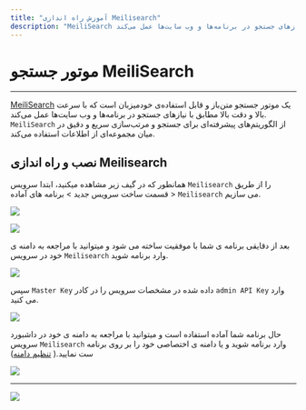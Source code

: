 ```yaml
---
title: "آموزش راه اندازی Meilisearch"
description: "MeiliSearch یک موتور جستجو متن‌باز و قابل استفاده‌ی خودمیزبان است که با سرعت بالا و دقت بالا مطابق با نیازهای جستجو در برنامه‌ها و وب سایت‌ها عمل می‌کند."
---
```


# موتور جستجو MeiliSearch
---

[MeiliSearch](https://chabokan.net/services/Meilisearch/) یک موتور جستجو متن‌باز و قابل استفاده‌ی خودمیزبان است که با سرعت بالا و دقت بالا مطابق با نیازهای جستجو در برنامه‌ها و وب سایت‌ها عمل می‌کند. `MeiliSearch` از الگوریتم‌های پیشرفته‌ای برای جستجو و مرتب‌سازی سریع و دقیق در میان مجموعه‌ای از اطلاعات استفاده می‌کند.

## نصب و راه اندازی Meilisearch

همانطور که در گیف زیر مشاهده میکنید، ابتدا سرویس `Meilisearch` را از طریق قسمت ساخت سرویس جدید > برنامه های آماده > `Meilisearch` می سازیم.

![](https://s1.chabokan.net/docs/gifs/meilisearch-install.gif)

![](https://s1.chabokan.net/docs/images/meilisearch-platform-docs-1.jpg)

بعد از دقایقی برنامه ی شما با موفقیت ساخته می شود و میتوانید با مراجعه به دامنه ی خود در سرویس `Meilisearch` وارد برنامه شوید.

![](https://s1.chabokan.net/docs/images/meilisearch-platform-docs-2.jpg)

سپس `Master Key` داده شده در مشخصات سرویس را در کادر `admin API Key` وارد می کنید.

![](https://s1.chabokan.net/docs/images/meilisearch3.png)

حال برنامه شما آماده استفاده است و میتوانید با مراجعه به دامنه ی خود در داشبورد سرویس `Meilisearch` وارد برنامه شوید و یا دامنه ی اختصاصی خود را بر روی برنامه ست نمایید.( [تنظیم دامنه](https://docs.chabokan.net/domains/))

![](https://s1.chabokan.net/docs/images/meilisearch2.jpg)

---
<a href="https://hub.chabokan.net/fa/services/create/meilisearch" ><img src="https://s1.chabokan.net/docs/images/meilisearch-banner.png" /></a>